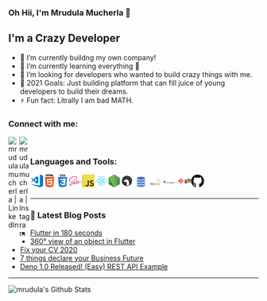 ### Oh Hii, I'm Mrudula Mucherla 👋

## I'm a Crazy Developer
- 🔭 I’m currently buildng my own company!
- 🌱 I’m currently learning everything 🤣
- 👯 I’m looking for developers who wanted to build crazy things with me.
- 🥅 2021 Goals: Just building platform that can fill juice of young developers to build their dreams.
- ⚡ Fun fact: Litrally I am bad MATH.

### Connect with me:

[<img align="left" alt="mrudulamucherla | LinkedIn" width="22px" src="https://cdn.jsdelivr.net/npm/simple-icons@v3/icons/linkedin.svg" />][linkedin]
[<img align="left" alt="mrudulamucherla | Instagram" width="22px" src="https://cdn.jsdelivr.net/npm/simple-icons@v3/icons/instagram.svg" />][instagram]

<br />

### Languages and Tools:

<img align="left" alt="Visual Studio Code" width="26px" src="https://raw.githubusercontent.com/github/explore/80688e429a7d4ef2fca1e82350fe8e3517d3494d/topics/visual-studio-code/visual-studio-code.png" />
<img align="left" alt="HTML5" width="26px" src="https://raw.githubusercontent.com/github/explore/80688e429a7d4ef2fca1e82350fe8e3517d3494d/topics/html/html.png" />
<img align="left" alt="CSS3" width="26px" src="https://raw.githubusercontent.com/github/explore/80688e429a7d4ef2fca1e82350fe8e3517d3494d/topics/css/css.png" />
<img align="left" alt="Sass" width="26px" src="https://raw.githubusercontent.com/github/explore/80688e429a7d4ef2fca1e82350fe8e3517d3494d/topics/sass/sass.png" />
<img align="left" alt="JavaScript" width="26px" src="https://raw.githubusercontent.com/github/explore/80688e429a7d4ef2fca1e82350fe8e3517d3494d/topics/javascript/javascript.png" />
<img align="left" alt="React" width="26px" src="https://raw.githubusercontent.com/github/explore/80688e429a7d4ef2fca1e82350fe8e3517d3494d/topics/react/react.png" />
<img align="left" alt="Node.js" width="26px" src="https://raw.githubusercontent.com/github/explore/80688e429a7d4ef2fca1e82350fe8e3517d3494d/topics/nodejs/nodejs.png" />
<img align="left" alt="Deno" width="26px" src="https://raw.githubusercontent.com/github/explore/361e2821e2dea67711cde99c9c40ed357061cf27/topics/deno/deno.png" />
<img align="left" alt="SQL" width="30px" src="https://raw.githubusercontent.com/github/explore/80688e429a7d4ef2fca1e82350fe8e3517d3494d/topics/sql/sql.png" />
<img align="left" alt="MySQL" width="30px" src="https://raw.githubusercontent.com/github/explore/80688e429a7d4ef2fca1e82350fe8e3517d3494d/topics/mysql/mysql.png" />
<img align="left" alt="MongoDB" width="30px" src="https://raw.githubusercontent.com/github/explore/80688e429a7d4ef2fca1e82350fe8e3517d3494d/topics/mongodb/mongodb.png" />
<img align="left" alt="Git" width="26px" src="https://raw.githubusercontent.com/github/explore/80688e429a7d4ef2fca1e82350fe8e3517d3494d/topics/git/git.png" />
<img align="left" alt="GitHub" width="26px" src="https://raw.githubusercontent.com/github/explore/78df643247d429f6cc873026c0622819ad797942/topics/github/github.png" />

<br />
<br />

---

### 📕 Latest Blog Posts
<!-- BLOG-POST-LIST:START -->
- [Flutter in 180 seconds](https://medium.com/flutter-community/flutter-in-180-seconds-b747920fc8d2)
- [360° view of an object in Flutter](https://medium.com/flutter-community/360-view-of-an-object-in-flutter-eb7422adba5a)
- [Fix your CV 2020](https://medium.com/@tejmaddimsetty/fix-up-your-cv-2020-knockout-interviews-right-away-265f083bba90)
- [7 things declare your Business Future](https://medium.com/@tejmaddimsetty/7-things-declare-your-businesss-future-70a8978b21d3)
- [Deno 1.0 Released! (Easy) REST API Example](https://dev.to/codestackr/deno-1-0-released-easy-rest-api-example-2fbl)
<!-- BLOG-POST-LIST:END -->

---

<img align="left" alt="mrudula's Github Stats" src="https://github-readme-stats.vercel.app/api?username=mrudulamucherla&show_icons=true&hide_border=true" />


[instagram]: https://instagram.com/mrudulamucherla
[linkedin]: https://linkedin.com/in/mrudulamucherla

